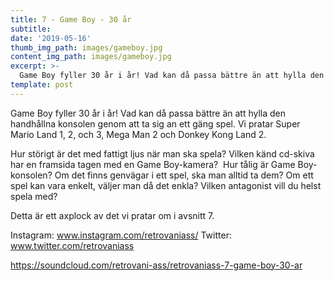 ```yaml
---
title: 7 - Game Boy - 30 år
subtitle:
date: '2019-05-16'
thumb_img_path: images/gameboy.jpg
content_img_path: images/gameboy.jpg
excerpt: >-
  Game Boy fyller 30 år i år! Vad kan då passa bättre än att hylla den handhållna konsolen genom att ta sig an ett gäng spel. Vi pratar Super Mario Land 1, 2, och 3, Mega Man 2 och Donkey Kong Land 2.
template: post
---
```


Game Boy fyller 30 år i år! Vad kan då passa bättre än att hylla den handhållna konsolen genom att ta sig an ett gäng spel. Vi pratar Super Mario Land 1, 2, och 3, Mega Man 2 och Donkey Kong Land 2.

Hur störigt är det med fattigt ljus när man ska spela? Vilken känd cd-skiva har en framsida tagen med en Game Boy-kamera?  Hur tålig är Game Boy-konsolen? Om det finns genvägar i ett spel, ska man alltid ta dem? Om ett spel kan vara enkelt, väljer man då det enkla?
Vilken antagonist vill du helst spela med?

Detta är ett axplock av det vi pratar om i avsnitt 7.

Instagram: www.instagram.com/retrovaniass/
Twitter: www.twitter.com/retrovaniass

https://soundcloud.com/retrovani-ass/retrovaniass-7-game-boy-30-ar
